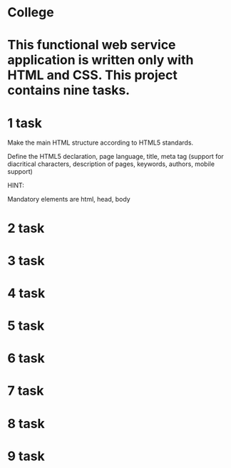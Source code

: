 # College
#
# This functional web service application is written only with HTML and CSS. This project contains nine tasks. 
#
# 1 task
Make the main HTML structure according to HTML5 standards.

Define the HTML5 declaration, page language, title, meta tag (support for diacritical characters,
description of pages, keywords, authors, mobile support)

HINT:

Mandatory elements are html, head, body

# 2 task 
# 3 task 
# 4 task 
# 5 task 
# 6 task
# 7 task
# 8 task
# 9 task
